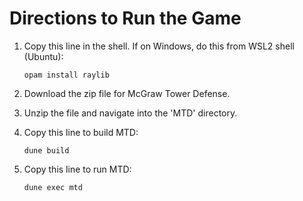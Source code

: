 # Directions to Run the Game

1. Copy this line in the shell. If on Windows, do this from WSL2 shell (Ubuntu):

    ```
    opam install raylib
    ```

2. Download the zip file for McGraw Tower Defense.

3. Unzip the file and navigate into the 'MTD' directory.

4. Copy this line to build MTD:

    ```
    dune build
    ```

5. Copy this line to run MTD:

    ```
    dune exec mtd
    ```

  








